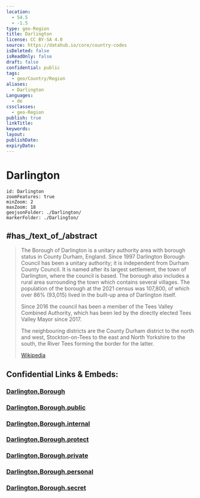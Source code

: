 ```yaml
---
location:
  - 54.5
  - -1.5
type: geo-Region
title: Darlington
license: CC BY-SA 4.0
source: https://datahub.io/core/country-codes
isDeleted: false
isReadOnly: false
draft: false
confidential: public
tags:
  - geo/Country/Region
aliases:
  - Darlington
Languages:
  - de
cssclasses:
  - geo-Region
publish: true
linkTitle:
keywords:
layout:
publishDate:
expiryDate:
---
```


# Darlington

```leaflet
id: Darlington
zoomFeatures: true 
minZoom: 2 
maxZoom: 18
geojsonFolder: ./Darlington/
markerFolder: ./Darlington/
```


## #has_/text_of_/abstract 

> The Borough of Darlington is a unitary authority area with borough status in County Durham, England. Since 1997 Darlington Borough Council has been a unitary authority; it is independent from Durham County Council. It is named after its largest settlement, the town of Darlington, where the council is based. The borough also includes a rural area surrounding the town which contains several villages. The population of the borough at the 2021 census was 107,800, of which over 86% (93,015) lived in the built-up area of Darlington itself.
>
> Since 2016 the council has been a member of the Tees Valley Combined Authority, which has been led by the directly elected Tees Valley Mayor since 2017.
>
> The neighbouring districts are the County Durham district to the north and west, Stockton-on-Tees to the east and North Yorkshire to the south, the River Tees forming the border for the latter.
>
> [Wikipedia](https://en.wikipedia.org/wiki/Borough%20of%20Darlington)


## Confidential Links & Embeds: 

### [Darlington,Borough](/_Standards/Earth/Continent/Europe/Europe~North/UK/England/Regions~England/North_East_England/Durham,County/Darlington,Borough.md) 

### [Darlington,Borough.public](/_public/Earth/Continent/Europe/Europe~North/UK/England/Regions~England/North_East_England/Durham,County/Darlington,Borough.public.md) 

### [Darlington,Borough.internal](/_internal/Earth/Continent/Europe/Europe~North/UK/England/Regions~England/North_East_England/Durham,County/Darlington,Borough.internal.md) 

### [Darlington,Borough.protect](/_protect/Earth/Continent/Europe/Europe~North/UK/England/Regions~England/North_East_England/Durham,County/Darlington,Borough.protect.md) 

### [Darlington,Borough.private](/_private/Earth/Continent/Europe/Europe~North/UK/England/Regions~England/North_East_England/Durham,County/Darlington,Borough.private.md) 

### [Darlington,Borough.personal](/_personal/Earth/Continent/Europe/Europe~North/UK/England/Regions~England/North_East_England/Durham,County/Darlington,Borough.personal.md) 

### [Darlington,Borough.secret](/_secret/Earth/Continent/Europe/Europe~North/UK/England/Regions~England/North_East_England/Durham,County/Darlington,Borough.secret.md)

